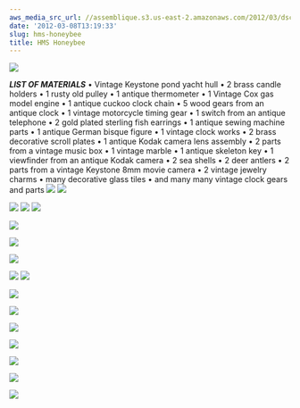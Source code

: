 ```yaml
---
aws_media_src_url: //assemblique.s3.us-east-2.amazonaws.com/2012/03/dscn1150.jpg
date: '2012-03-08T13:19:33'
slug: hms-honeybee
title: HMS Honeybee
---
```


 [![](//assemblique.s3.us-east-2.amazonaws.com/2012/03/dscn1150.jpg?w=640&h=480)](//assemblique.s3.us-east-2.amazonaws.com/2012/03/dscn1150.jpg)

  ***LIST OF MATERIALS*** • Vintage Keystone pond yacht hull • 2 brass candle holders • 1 rusty old pulley • 1 antique thermometer • 1 Vintage Cox gas model engine • 1 antique cuckoo clock chain • 5 wood gears from an antique clock • 1 vintage motorcycle timing gear • 1 switch from an antique telephone • 2 gold plated sterling fish earrings • 1 antique sewing machine parts • 1 antique German bisque figure • 1 vintage clock works • 2 brass decorative scroll plates • 1 antique Kodak camera lens assembly • 2 parts from a vintage music box • 1 vintage marble • 1 antique skeleton key • 1 viewfinder from an antique Kodak camera • 2 sea shells • 2 deer antlers • 2 parts from a vintage Keystone 8mm movie camera • 2 vintage jewelry charms • many decorative glass tiles • and many many vintage clock gears and parts    [![](//assemblique.s3.us-east-2.amazonaws.com/2012/03/dscn1144.jpg?w=320&h=240)](//assemblique.s3.us-east-2.amazonaws.com/2012/03/dscn1144.jpg)   [![](//assemblique.s3.us-east-2.amazonaws.com/2012/03/dscn1145.jpg?w=320&h=240)](//assemblique.s3.us-east-2.amazonaws.com/2012/03/dscn1145.jpg)

 [![](//assemblique.s3.us-east-2.amazonaws.com/2012/03/dscn1153.jpg?w=320&h=240)](//assemblique.s3.us-east-2.amazonaws.com/2012/03/dscn1153.jpg)  [![](//assemblique.s3.us-east-2.amazonaws.com/2012/03/dscn1148.jpg?w=320&h=240)](//assemblique.s3.us-east-2.amazonaws.com/2012/03/dscn1148.jpg) [![](//assemblique.s3.us-east-2.amazonaws.com/2012/03/dscn1154.jpg?w=320&h=240)](//assemblique.s3.us-east-2.amazonaws.com/2012/03/dscn1154.jpg)

 [![](//assemblique.s3.us-east-2.amazonaws.com/2012/03/dscn1157.jpg?w=320&h=240)](//assemblique.s3.us-east-2.amazonaws.com/2012/03/dscn1157.jpg)

 [![](//assemblique.s3.us-east-2.amazonaws.com/2012/03/dscn1164.jpg?w=240&h=320)](//assemblique.s3.us-east-2.amazonaws.com/2012/03/dscn1164.jpg)

 [![](//assemblique.s3.us-east-2.amazonaws.com/2012/03/dscn1165.jpg?w=240&h=320)](//assemblique.s3.us-east-2.amazonaws.com/2012/03/dscn1165.jpg)

 [![](//assemblique.s3.us-east-2.amazonaws.com/2012/03/dscn1169.jpg?w=240&h=320)](//assemblique.s3.us-east-2.amazonaws.com/2012/03/dscn1169.jpg)  [![](//assemblique.s3.us-east-2.amazonaws.com/2012/03/dscn1171.jpg?w=240&h=320)](//assemblique.s3.us-east-2.amazonaws.com/2012/03/dscn1171.jpg)

 [![](//assemblique.s3.us-east-2.amazonaws.com/2012/03/dscn1172.jpg?w=300&h=225)](//assemblique.s3.us-east-2.amazonaws.com/2012/03/dscn1172.jpg)

 [![](//assemblique.s3.us-east-2.amazonaws.com/2012/03/dscn1173.jpg?w=320&h=240)](//assemblique.s3.us-east-2.amazonaws.com/2012/03/dscn1173.jpg)

 [![](//assemblique.s3.us-east-2.amazonaws.com/2012/03/dscn1174.jpg?w=320&h=240)](//assemblique.s3.us-east-2.amazonaws.com/2012/03/dscn1174.jpg)

 [![](//assemblique.s3.us-east-2.amazonaws.com/2012/03/dscn1175.jpg?w=320&h=240)](//assemblique.s3.us-east-2.amazonaws.com/2012/03/dscn1175.jpg)

 [![](//assemblique.s3.us-east-2.amazonaws.com/2012/03/dscn1177.jpg?w=320&h=240)](//assemblique.s3.us-east-2.amazonaws.com/2012/03/dscn1177.jpg)

 [![](//assemblique.s3.us-east-2.amazonaws.com/2012/03/dscn1178.jpg?w=320&h=240)](//assemblique.s3.us-east-2.amazonaws.com/2012/03/dscn1178.jpg)

 [![](//assemblique.s3.us-east-2.amazonaws.com/2012/03/dscn1186.jpg?w=240&h=320)](//assemblique.s3.us-east-2.amazonaws.com/2012/03/dscn1186.jpg)